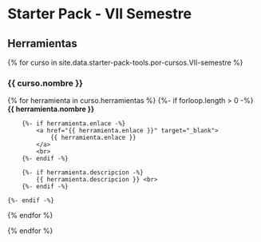 ---
---

# Starter Pack - VII Semestre

[//]: # (Texto sobre el semestre opcional)

## Herramientas

{% for curso in site.data.starter-pack-tools.por-cursos.VII-semestre %}
### {{ curso.nombre }}

  {% for herramienta in curso.herramientas %}
    {%- if forloop.length > 0 -%}
        **{{ herramienta.nombre }}** <br>

        {%- if herramienta.enlace -%}
            <a href="{{ herramienta.enlace }}" target="_blank">
                {{ herramienta.enlace }}
            </a>
            <br>
        {%- endif -%}

        {%- if herramienta.descripcion -%}
            {{ herramienta.descripcion }} <br>
        {%- endif -%}

    {%- endif -%}
  {% endfor %}

{% endfor %}